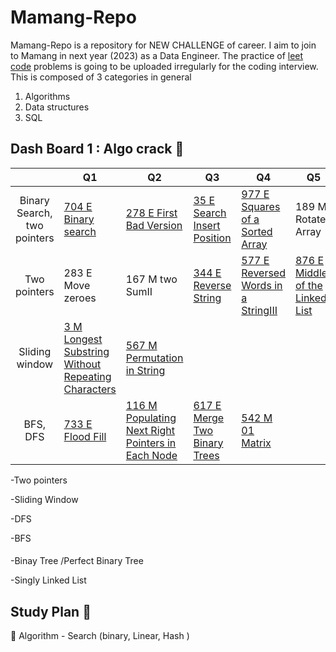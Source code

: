 # Mamang-Repo

Mamang-Repo is a repository for NEW CHALLENGE of career. 
I aim to join to Mamang in next year (2023) as a Data Engineer. 
The practice of [leet code](https://leetcode.com/) problems is going to be uploaded irregularly for the coding interview. 
This is composed of 3 categories in general 

1) Algorithms 
2) Data structures
3) SQL 

## Dash Board 1 : Algo crack   :calendar:

||Q1|Q2|Q3|Q4|Q5|
|:---:|---|---|---|---|---|
|Binary Search, two pointers|[704 E Binary search ](https://leetcode.com/problems/binary-search/)|[278 E First Bad Version](https://leetcode.com/problems/first-bad-version/) |[35 E Search Insert Position](https://leetcode.com/problems/search-insert-position/)|[977 E Squares of a Sorted Array](https://leetcode.com/problems/squares-of-a-sorted-array/)|189 M Rotated Array|
|Two pointers|283 E Move zeroes|167 M two SumII |[344 E Reverse String](https://leetcode.com/problems/reverse-string/)|[577 E Reversed Words in a StringIII](https://leetcode.com/problems/reverse-words-in-a-string-iii/)|[876 E Middle of the Linked List](https://leetcode.com/problems/middle-of-the-linked-list/)
|Sliding window|[3 M Longest Substring Without Repeating Characters](https://leetcode.com/problems/longest-substring-without-repeating-characters/)|[ 567 M Permutation in String](https://leetcode.com/problems/permutation-in-string/)
|BFS, DFS|[733 E Flood Fill](https://leetcode.com/problems/flood-fill/)|[116 M Populating Next Right Pointers in Each Node](https://leetcode.com/problems/populating-next-right-pointers-in-each-node/)|[617 E Merge Two Binary Trees](https://leetcode.com/problems/merge-two-binary-trees/)|[542 M 01 Matrix](https://leetcode.com/problems/01-matrix/)||

-Two pointers

-Sliding Window

-DFS

-BFS

####
-Binay Tree /Perfect Binary Tree

-Singly Linked List 

## Study Plan  :pushpin:
:paperclip: Algorithm - Search (binary, Linear, Hash )
